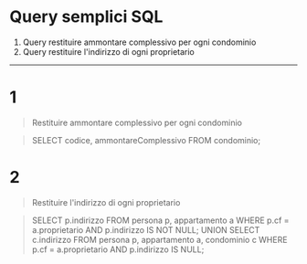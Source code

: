 # Query semplici SQL

1. Query restituire ammontare complessivo per ogni condominio
2. Query restituire l'indirizzo di ogni proprietario

---

# 1

> Restituire ammontare complessivo per ogni condominio

> SELECT codice, ammontareComplessivo
> FROM condominio;


# 2

> Restituire l'indirizzo di ogni proprietario

> SELECT p.indirizzo
> FROM persona p, appartamento a
> WHERE p.cf = a.proprietario AND p.indirizzo IS NOT NULL;
> UNION
> SELECT c.indirizzo
> FROM persona p, appartamento a, condominio c
> WHERE p.cf = a.proprietario AND p.indirizzo IS NULL;
